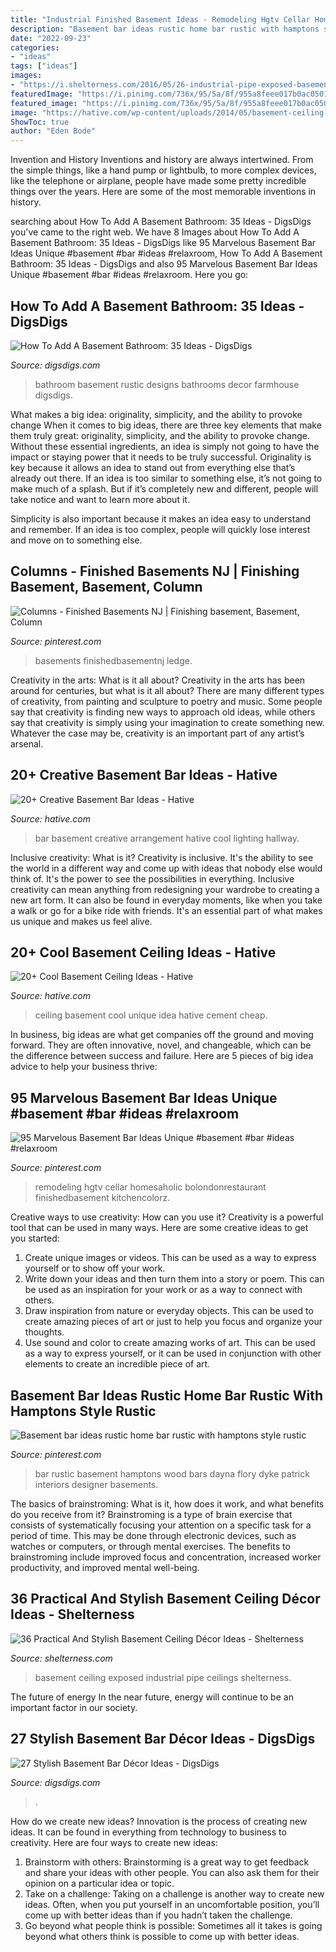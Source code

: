 ```yaml
---
title: "Industrial Finished Basement Ideas - Remodeling Hgtv Cellar Homesaholic Bolondonrestaurant Finishedbasement Kitchencolorz"
description: "Basement bar ideas rustic home bar rustic with hamptons style rustic"
date: "2022-09-23"
categories:
- "ideas"
tags: ["ideas"]
images:
- "https://i.shelterness.com/2016/05/26-industrial-pipe-exposed-basement-ceiling.jpg"
featuredImage: "https://i.pinimg.com/736x/95/5a/8f/955a8feee017b0ac0501eaefd8f3a319.jpg"
featured_image: "https://i.pinimg.com/736x/95/5a/8f/955a8feee017b0ac0501eaefd8f3a319.jpg"
image: "https://hative.com/wp-content/uploads/2014/05/basement-ceiling-ideas/6-unique-basement-ceiling-idea.jpg"
ShowToc: true
author: "Eden Bode"
---
```



Invention and History
Inventions and history are always intertwined. From the simple things, like a hand pump or lightbulb, to more complex devices, like the telephone or airplane, people have made some pretty incredible things over the years. Here are some of the most memorable inventions in history.

	

		
searching about How To Add A Basement Bathroom: 35 Ideas - DigsDigs you've came to the right web. We have 8 Images about How To Add A Basement Bathroom: 35 Ideas - DigsDigs like 95 Marvelous Basement Bar Ideas Unique #basement #bar #ideas #relaxroom, How To Add A Basement Bathroom: 35 Ideas - DigsDigs and also 95 Marvelous Basement Bar Ideas Unique #basement #bar #ideas #relaxroom. Here you go:
		
    
## How To Add A Basement Bathroom: 35 Ideas - DigsDigs

<img loading=lazy src="https://www.digsdigs.com/photos/rustic-basement-bathroom.jpg" onerror="this.onerror=null;this.src='https://tse4.mm.bing.net/th?id=OIP.CGHr1WnHWXfrFhSs2c7a-QHaKI&amp;pid=15.1';" alt="How To Add A Basement Bathroom: 35 Ideas - DigsDigs">

_Source: digsdigs.com_

>bathroom basement rustic designs bathrooms decor farmhouse digsdigs. 

	

What makes a big idea: originality, simplicity, and the ability to provoke change
When it comes to big ideas, there are three key elements that make them truly great: originality, simplicity, and the ability to provoke change. Without these essential ingredients, an idea is simply not going to have the impact or staying power that it needs to be truly successful.
 Originality is key because it allows an idea to stand out from everything else that’s already out there. If an idea is too similar to something else, it’s not going to make much of a splash. But if it’s completely new and different, people will take notice and want to learn more about it.

Simplicity is also important because it makes an idea easy to understand and remember. If an idea is too complex, people will quickly lose interest and move on to something else.

    
## Columns - Finished Basements NJ | Finishing Basement, Basement, Column

<img loading=lazy src="https://i.pinimg.com/736x/70/88/8c/70888c58e867dc41348c3921bddacbc9.jpg" onerror="this.onerror=null;this.src='https://tse3.mm.bing.net/th?id=OIP.hbsqhbN9mMV5vztSTtzm3QHaJ3&amp;pid=15.1';" alt="Columns - Finished Basements NJ | Finishing basement, Basement, Column">

_Source: pinterest.com_

>basements finishedbasementnj ledge. 

	

Creativity in the arts: What is it all about?
Creativity in the arts has been around for centuries, but what is it all about? There are many different types of creativity, from painting and sculpture to poetry and music. Some people say that creativity is finding new ways to approach old ideas, while others say that creativity is simply using your imagination to create something new. Whatever the case may be, creativity is an important part of any artist’s arsenal.

    
## 20+ Creative Basement Bar Ideas - Hative

<img loading=lazy src="https://hative.com/wp-content/uploads/2014/05/basement-bar-ideas/13-wall-arrangement.jpg" onerror="this.onerror=null;this.src='https://tse1.mm.bing.net/th?id=OIP.cFNCNa6iVc-TO7xSlDm1QQHaJ3&amp;pid=15.1';" alt="20+ Creative Basement Bar Ideas - Hative">

_Source: hative.com_

>bar basement creative arrangement hative cool lighting hallway. 

	

Inclusive creativity: What is it?
Creativity is inclusive. It's the ability to see the world in a different way and come up with ideas that nobody else would think of. It's the power to see the possibilities in everything. Inclusive creativity can mean anything from redesigning your wardrobe to creating a new art form. It can also be found in everyday moments, like when you take a walk or go for a bike ride with friends. It's an essential part of what makes us unique and makes us feel alive.

    
## 20+ Cool Basement Ceiling Ideas - Hative

<img loading=lazy src="https://hative.com/wp-content/uploads/2014/05/basement-ceiling-ideas/6-unique-basement-ceiling-idea.jpg" onerror="this.onerror=null;this.src='https://tse2.mm.bing.net/th?id=OIP.gIleI6Rb6nX4KL4VOvRkWgHaJ4&amp;pid=15.1';" alt="20+ Cool Basement Ceiling Ideas - Hative">

_Source: hative.com_

>ceiling basement cool unique idea hative cement cheap. 

	

In business, big ideas are what get companies off the ground and moving forward. They are often innovative, novel, and changeable, which can be the difference between success and failure. Here are 5 pieces of big idea advice to help your business thrive:

    
## 95 Marvelous Basement Bar Ideas Unique #basement #bar #ideas #relaxroom

<img loading=lazy src="https://i.pinimg.com/736x/4c/af/f8/4caff855e1e3b8c1eeefad5c3054c31e.jpg" onerror="this.onerror=null;this.src='https://tse2.mm.bing.net/th?id=OIP.fUy7X0JX4vWGyNpV1xmrcgHaE7&amp;pid=15.1';" alt="95 Marvelous Basement Bar Ideas Unique #basement #bar #ideas #relaxroom">

_Source: pinterest.com_

>remodeling hgtv cellar homesaholic bolondonrestaurant finishedbasement kitchencolorz. 

	

Creative ways to use creativity: How can you use it?
Creativity is a powerful tool that can be used in many ways. Here are some creative ideas to get you started: 
1. Create unique images or videos. This can be used as a way to express yourself or to show off your work.
2. Write down your ideas and then turn them into a story or poem. This can be used as an inspiration for your work or as a way to connect with others.
3. Draw inspiration from nature or everyday objects. This can be used to create amazing pieces of art or just to help you focus and organize your thoughts.
4. Use sound and color to create amazing works of art. This can be used as a way to express yourself, or it can be used in conjunction with other elements to create an incredible piece of art.

    
## Basement Bar Ideas Rustic Home Bar Rustic With Hamptons Style Rustic

<img loading=lazy src="https://i.pinimg.com/736x/95/5a/8f/955a8feee017b0ac0501eaefd8f3a319.jpg" onerror="this.onerror=null;this.src='https://tse4.mm.bing.net/th?id=OIP.6Sec0kd2dvauQwxWnULwmgHaLH&amp;pid=15.1';" alt="Basement bar ideas rustic home bar rustic with hamptons style rustic">

_Source: pinterest.com_

>bar rustic basement hamptons wood bars dayna flory dyke patrick interiors designer basements. 

	

The basics of brainstroming: What is it, how does it work, and what benefits do you receive from it?
Brainstroming is a type of brain exercise that consists of systematically focusing your attention on a specific task for a period of time. This may be done through electronic devices, such as watches or computers, or through mental exercises. The benefits to brainstroming include improved focus and concentration, increased worker productivity, and improved mental well-being.

    
## 36 Practical And Stylish Basement Ceiling Décor Ideas - Shelterness

<img loading=lazy src="https://i.shelterness.com/2016/05/26-industrial-pipe-exposed-basement-ceiling.jpg" onerror="this.onerror=null;this.src='https://tse1.mm.bing.net/th?id=OIP.osE7ebNhC9PPGOQDZKapDQHaKs&amp;pid=15.1';" alt="36 Practical And Stylish Basement Ceiling Décor Ideas - Shelterness">

_Source: shelterness.com_

>basement ceiling exposed industrial pipe ceilings shelterness. 

	

The future of energy
In the near future, energy will continue to be an important factor in our society.

    
## 27 Stylish Basement Bar Décor Ideas - DigsDigs

<img loading=lazy src="https://www.digsdigs.com/photos/12-basement-bar-with-a-brick-backsplash-and-open-shelving.jpg" onerror="this.onerror=null;this.src='https://tse3.mm.bing.net/th?id=OIP.wXLqyTWe7a1VQqzXbcFR_wHaJ4&amp;pid=15.1';" alt="27 Stylish Basement Bar Décor Ideas - DigsDigs">

_Source: digsdigs.com_

>. 

	

How do we create new ideas?
Innovation is the process of creating new ideas. It can be found in everything from technology to business to creativity. Here are four ways to create new ideas:

1. Brainstorm with others: Brainstorming is a great way to get feedback and share your ideas with other people. You can also ask them for their opinion on a particular idea or topic.
2. Take on a challenge: Taking on a challenge is another way to create new ideas. Often, when you put yourself in an uncomfortable position, you’ll come up with better ideas than if you hadn’t taken the challenge.
3. Go beyond what people think is possible: Sometimes all it takes is going beyond what others think is possible to come up with better ideas.

